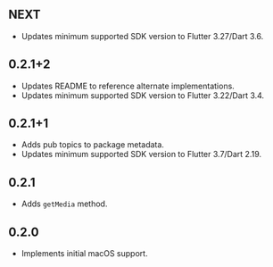 ## NEXT

* Updates minimum supported SDK version to Flutter 3.27/Dart 3.6.

## 0.2.1+2

* Updates README to reference alternate implementations.
* Updates minimum supported SDK version to Flutter 3.22/Dart 3.4.

## 0.2.1+1

* Adds pub topics to package metadata.
* Updates minimum supported SDK version to Flutter 3.7/Dart 2.19.

## 0.2.1

* Adds `getMedia` method.

## 0.2.0

* Implements initial macOS support.
